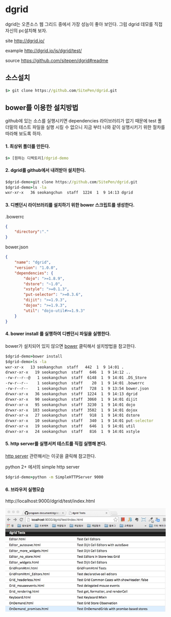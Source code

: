 # dgrid

dgrid는 오픈소스 웹 그리드 중에서 가장 성능이 좋아 보인다. 그럼 dgrid 데모를 직접 자신의 pc설치해 보자.

site
http://dgrid.io/

example
http://dgrid.io/js/dgrid/test/

source
https://github.com/sitepen/dgrid#readme

## 소스설치

```cmd
$> git clone https://github.com/SitePen/dgrid.git

```

## bower를 이용한 설치방법

github에 있는 소스를 실행시키면 dependencies 라이브러리가 없기 때문에 test 폴더밑의 테스트 파일을 실행 시킬 수 없으니 지금 부터 나와 같이 실행시키기 위한 절차를 따라해 보도록 하자.

#### 1. 최상위 폴더를 만든다.

```cmd
$> [원하는 디렉토리]/dgrid-demo
```

#### 2. dgrid를 github에서 내려받아 설치한다.

```cmd
$dgrid-demo>git clone https://github.com/SitePen/dgrid.git
$dgrid-demo>ls -la
wxr-xr-x   36 seokangchun  staff  1224  1  9 14:13 dgrid
```

#### 3. 디펜던시  라이브러리를 설치하기 위한 bower 스크립트를 생성한다.

.bowerrc

```json
{
	"directory":"."
}
```

bower.json

```json
{
	"name": "dgrid",
 	"version": "1.0.0",
	"dependencies": {
		"dojo": ">=1.8.9",
		"dstore": "~1.0",
		"xstyle": ">=0.1.3",
		"put-selector": ">=0.3.6",
		"dijit": ">=1.9.3",
		"dojox": ">=1.9.3",
		"util": "dojo-util#>=1.9.3"
	}
}
```

#### 4. bower install 를 실행하여 디펜던시 파일을 실행한다.

bower가 설치되어 있지 않으면 [bower](https://github.com/skc3779/program-document/tree/master/bower)  클릭해서 설치방법을 참고한다.

```cmd
$dgrid-demo>bower install
$dgrid-demo>ls -la
wxr-xr-x   13 seokangchun  staff   442  1  9 14:01 .
drwxr-xr-x   19 seokangchun  staff   646  1  9 14:12 ..
-rw-r--r--@   1 seokangchun  staff  6148  1  9 14:01 .DS_Store
-rw-r--r--    1 seokangchun  staff    20  1  9 14:01 .bowerrc
-rw-r--r--    1 seokangchun  staff   728  1  9 13:54 bower.json
drwxr-xr-x   36 seokangchun  staff  1224  1  9 14:13 dgrid
drwxr-xr-x   90 seokangchun  staff  3060  1  9 14:01 dijit
drwxr-xr-x   95 seokangchun  staff  3230  1  9 14:01 dojo
drwxr-xr-x  103 seokangchun  staff  3502  1  9 14:01 dojox
drwxr-xr-x   27 seokangchun  staff   918  1  9 14:01 dstore
drwxr-xr-x   10 seokangchun  staff   340  1  9 14:01 put-selector
drwxr-xr-x   19 seokangchun  staff   646  1  9 14:01 util
drwxr-xr-x   24 seokangchun  staff   816  1  9 14:01 xstyle
```

#### 5. http server를 실행서켜 테스트를 직접 실행해 본다.

[http server](https://github.com/skc3779/program-document/tree/master/http-server) 관련해서는 이곳을 클릭해 참고한다.

python 2+ 에서의 simple http server 

```cmd
$dgrid-demo>python -m SimpleHTTPServer 9000
```

#### 6. 브라우저 실행모습

http://localhost:9000/dgrid/test/index.html

![실행샘플](images/dgrid.jpg)